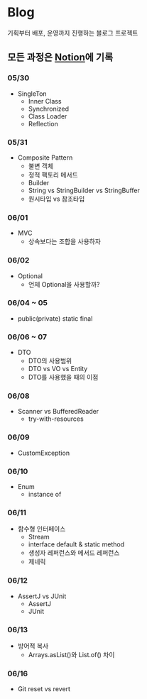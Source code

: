 # Blog
기획부터 배포, 운영까지 진행하는 블로그 프로젝트



## 모든 과정은 [Notion](https://www.notion.so/Blog-project-112866e72a574afb8f62757337094284?pvs=4)에 기록

### 05/30
  - SingleTon
    - Inner Class
    - Synchronized
    - Class Loader
    - Reflection

### 05/31
  - Composite Pattern
    - 불변 객체
    - 정적 팩토리 메서드
    - Builder
    - String vs StringBuilder vs StringBuffer
    - 원시타입 vs 참조타입

### 06/01
  - MVC
    - 상속보다는 조합을 사용하자


### 06/02
  - Optional
    - 언제 Optional을 사용할까?

### 06/04 ~ 05
  - public(private) static final


### 06/06 ~ 07
  - DTO
    - DTO의 사용범위
    - DTO vs VO vs Entity
    - DTO를 사용했을 때의 이점


### 06/08
  - Scanner vs BufferedReader
    - try-with-resources


### 06/09
  - CustomException

### 06/10
  - Enum
    - instance of


### 06/11
  - 함수형 인터페이스
    - Stream
    - interface default & static method
    - 생성자 레퍼런스와 메서드 레퍼런스
    - 제네릭


### 06/12
  - AssertJ vs JUnit
    - AssertJ
    - JUnit


### 06/13
  - 방어적 복사
    - Arrays.asList()와 List.of() 차이




### 06/16
  - Git reset vs revert